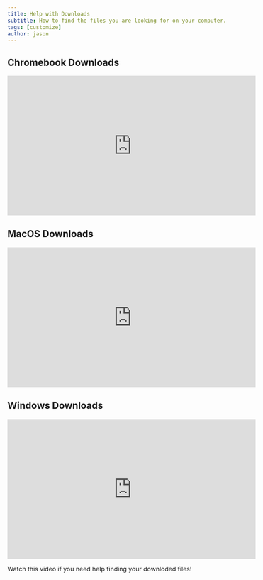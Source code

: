 ```yaml
---
title: Help with Downloads
subtitle: How to find the files you are looking for on your computer.
tags: [customize]
author: jason
---
```

## Chromebook Downloads

<iframe width="560" height="315" src="https://www.youtube.com/embed/X-YLXjsRW-0" frameborder="0" allow="accelerometer; autoplay; clipboard-write; encrypted-media; gyroscope; picture-in-picture" allowfullscreen></iframe>

## MacOS Downloads

<iframe width="560" height="315" src="https://www.youtube.com/embed/0le2sZKZob8" frameborder="0" allow="accelerometer; autoplay; clipboard-write; encrypted-media; gyroscope; picture-in-picture" allowfullscreen></iframe>

## Windows Downloads

<iframe width="560" height="315" src="https://www.youtube.com/embed/4-gF1WMjY4o" frameborder="0" allow="accelerometer; autoplay; clipboard-write; encrypted-media; gyroscope; picture-in-picture" allowfullscreen></iframe>

Watch this video if you need help finding your downloded files!

